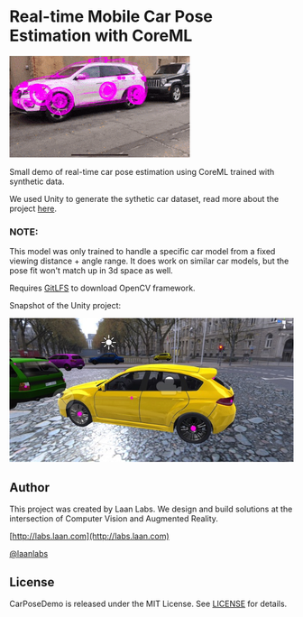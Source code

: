 # Real-time Mobile Car Pose Estimation with CoreML 

![](car.gif)


Small demo of real-time car pose estimation using CoreML trained with synthetic data. 

We used Unity to generate the sythetic car dataset, read more about the project [here](https://medium.com/@laanlabs/real-time-3d-car-pose-estimation-trained-on-synthetic-data-5fa4a2c16634).

### NOTE: 
This model was only trained to handle a specific car model from a fixed viewing distance + angle range. It does work on similar car models, but the pose fit won't match up in 3d space as well. 

Requires [GitLFS](https://git-lfs.github.com/) to download OpenCV framework.

Snapshot of the Unity project:

![](unity.jpg)


## Author

This project was created by Laan Labs. We design and build solutions at the intersection of Computer Vision and Augmented Reality.

[http://labs.laan.com](http://labs.laan.com)

[@laanlabs](https://twitter.com/laanlabs)


## License

CarPoseDemo is released under the MIT License. See [LICENSE](LICENSE) for details.